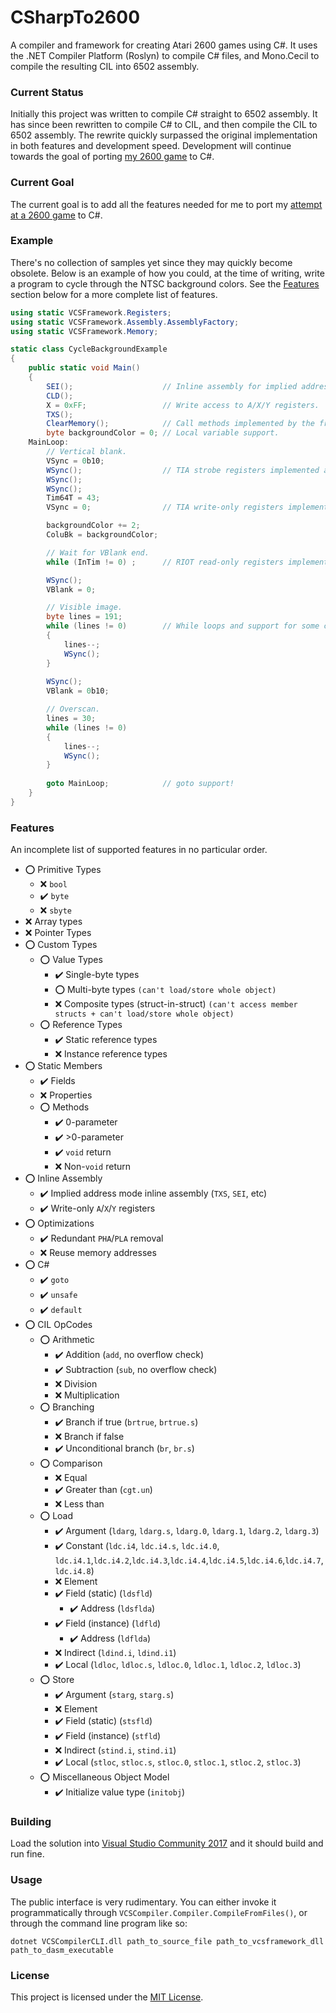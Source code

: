 # CSharpTo2600
A compiler and framework for creating Atari 2600 games using C#. It uses the .NET Compiler Platform (Roslyn) to compile C# files, and Mono.Cecil to compile the resulting CIL into 6502 assembly.

### Current Status
Initially this project was written to compile C# straight to 6502 assembly. It has since been rewritten to compile C# to CIL, and then compile the CIL to 6502 assembly.
The rewrite quickly surpassed the original implementation in both features and development speed.
Development will continue towards the goal of porting [my 2600 game](https://gist.github.com/Yttrmin/18ecc3d2d68b407b4be1) to C#.

### Current Goal
The current goal is to add all the features needed for me to port my [attempt at a 2600 game](https://gist.github.com/Yttrmin/18ecc3d2d68b407b4be1) to C#.

### Example
There's no collection of samples yet since they may quickly become obsolete. 
Below is an example of how you could, at the time of writing, write a program to cycle through the NTSC background colors. 
See the [Features](#features) section below for a more complete list of features.

```csharp
using static VCSFramework.Registers;
using static VCSFramework.Assembly.AssemblyFactory;
using static VCSFramework.Memory;

static class CycleBackgroundExample
{
    public static void Main()
    {
        SEI();                    // Inline assembly for implied addressing instructions.
        CLD();
        X = 0xFF;                 // Write access to A/X/Y registers.
        TXS();
        ClearMemory();            // Call methods implemented by the framework.
        byte backgroundColor = 0; // Local variable support.
    MainLoop:
        // Vertical blank.
        VSync = 0b10;
        WSync();                  // TIA strobe registers implemented as method calls.
        WSync();
        WSync();
        Tim64T = 43;
        VSync = 0;                // TIA write-only registers implemented as setter-only properties.

        backgroundColor += 2;
        ColuBk = backgroundColor;

        // Wait for VBlank end.
        while (InTim != 0) ;      // RIOT read-only registers implemented as getter-only properties.

        WSync();
        VBlank = 0;

        // Visible image.
        byte lines = 191;
        while (lines != 0)        // While loops and support for some comparisons.
        {
            lines--;
            WSync();
        }
        
        WSync();
        VBlank = 0b10;

        // Overscan.
        lines = 30;
        while (lines != 0)
        {
            lines--;
            WSync();
        }
        
        goto MainLoop;            // goto support!
    }
}
```

### Features
An incomplete list of supported features in no particular order. 

* :o: Primitive Types
  * :x: `bool`
  * :heavy_check_mark: `byte`
  * :x: `sbyte`
* :x: Array types
* :x: Pointer Types
* :o: Custom Types
  * :o: Value Types
    * :heavy_check_mark: Single-byte types
	* :o: Multi-byte types `(can't load/store whole object)`
	* :x: Composite types (struct-in-struct) `(can't access member structs + can't load/store whole object)`
  * :o: Reference Types
    * :heavy_check_mark: Static reference types
    * :x: Instance reference types
* :o: Static Members
  * :heavy_check_mark: Fields
  * :x: Properties
  * :o: Methods
	* :heavy_check_mark: 0-parameter
	* :heavy_check_mark: >0-parameter
	* :heavy_check_mark: `void` return
	* :x: Non-`void` return
* :o: Inline Assembly
  * :heavy_check_mark: Implied address mode inline assembly (`TXS`, `SEI`, etc)
  * :heavy_check_mark: Write-only `A`/`X`/`Y` registers
* :o: Optimizations
  * :heavy_check_mark: Redundant `PHA`/`PLA` removal
  * :x: Reuse memory addresses
* :o: C#
  * :heavy_check_mark: `goto`
  * :heavy_check_mark: `unsafe`
  * :heavy_check_mark: `default`
* :o: CIL OpCodes
  * :o: Arithmetic
    * :heavy_check_mark: Addition (`add`, no overflow check)
	* :heavy_check_mark: Subtraction (`sub`, no overflow check)
	* :x: Division
	* :x: Multiplication
  * :o: Branching
    * :heavy_check_mark: Branch if true (`brtrue`, `brtrue.s`)
	* :x: Branch if false
	* :heavy_check_mark: Unconditional branch (`br`, `br.s`)
  * :o: Comparison
    * :x: Equal
    * :heavy_check_mark: Greater than (`cgt.un`)
	* :x: Less than
  * :o: Load
    * :heavy_check_mark: Argument (`ldarg`, `ldarg.s`, `ldarg.0`, `ldarg.1`, `ldarg.2`, `ldarg.3`)
	* :heavy_check_mark: Constant (`ldc.i4`, `ldc.i4.s`, `ldc.i4.0`, `ldc.i4.1`,`ldc.i4.2`,`ldc.i4.3`,`ldc.i4.4`,`ldc.i4.5`,`ldc.i4.6`,`ldc.i4.7`,`ldc.i4.8`)
	* :x: Element
	* :heavy_check_mark: Field (static) (`ldsfld`)
	  * :heavy_check_mark: Address (`ldsflda`)
	* :heavy_check_mark: Field (instance) (`ldfld`)
	  * :heavy_check_mark: Address (`ldflda`)
	* :x: Indirect (`ldind.i`, `ldind.i1`)
	* :heavy_check_mark: Local (`ldloc`, `ldloc.s`, `ldloc.0`, `ldloc.1`, `ldloc.2`, `ldloc.3`)
  * :o: Store
    * :heavy_check_mark: Argument (`starg`, `starg.s`)
	* :x: Element
	* :heavy_check_mark: Field (static) (`stsfld`)
	* :heavy_check_mark: Field (instance) (`stfld`)
	* :x: Indirect (`stind.i`, `stind.i1`)
	* :heavy_check_mark: Local (`stloc`, `stloc.s`, `stloc.0`, `stloc.1`, `stloc.2`, `stloc.3`)
  * :o: Miscellaneous Object Model
    * :heavy_check_mark: Initialize value type (`initobj`)

### Building
Load the solution into [Visual Studio Community 2017](https://www.visualstudio.com/) and it should build and run fine.

### Usage
The public interface is very rudimentary. You can either invoke it programmatically through `VCSCompiler.Compiler.CompileFromFiles()`, or through the command line program like so:

`dotnet VCSCompilerCLI.dll path_to_source_file path_to_vcsframework_dll path_to_dasm_executable`

### License
This project is licensed under the [MIT License](./LICENSE.txt).
